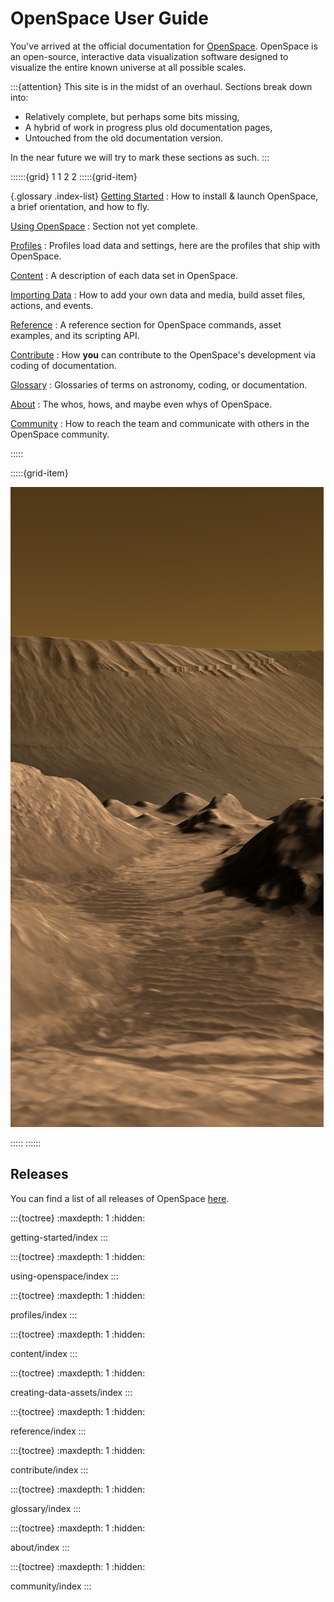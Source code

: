 # OpenSpace User Guide


You've arrived at the official documentation for [OpenSpace](https://openspaceproject.com). OpenSpace is an open-source, interactive data visualization software designed to visualize the entire known universe at all possible scales.


:::{attention}
This site is in the midst of an overhaul. Sections break down into:
- Relatively complete, but perhaps some bits missing,
- A hybrid of work in progress plus old documentation pages,
- Untouched from the old documentation version.

In the near future we will try to mark these sections as such.
:::


::::::{grid} 1 1 2 2 
:::::{grid-item}

{.glossary .index-list}
[Getting Started](/getting-started/index)
: How to install & launch OpenSpace, a brief orientation, and how to fly.

[Using OpenSpace](/using-openspace/index)
: Section not yet complete.

[Profiles](/profiles/index)
: Profiles load data and settings, here are the profiles that ship with OpenSpace.

[Content](/content/index)
: A description of each data set in OpenSpace.

[Importing Data](/creating-data-assets/index)
: How to add your own data and media, build asset files, actions, and events.

[Reference](/reference/index)
: A reference section for OpenSpace commands, asset examples, and its scripting API.

[Contribute](/contribute/index)
: How **you** can contribute to the OpenSpace's development via coding of documentation.

[Glossary](/glossary/index)
: Glossaries of terms on astronomy, coding, or documentation.

[About](/about/index)
: The whos, hows, and maybe even whys of OpenSpace.

[Community](/community/index)
: How to reach the team and communicate with others in the OpenSpace community.


:::::


:::::{grid-item}

![Inside Candor Chasma on Mars](./index_mars_terrain.png)

:::::
::::::

## Releases
You can find a list of all releases of OpenSpace [here](about/releases/index.md).


<!--
  Sidebar
-->

:::{toctree}
:maxdepth: 1
:hidden:

getting-started/index
:::



:::{toctree}
:maxdepth: 1
:hidden:

using-openspace/index
:::



:::{toctree}
:maxdepth: 1
:hidden:

profiles/index
:::



:::{toctree}
:maxdepth: 1
:hidden:

content/index
:::



:::{toctree}
:maxdepth: 1
:hidden:

creating-data-assets/index
:::



:::{toctree}
:maxdepth: 1
:hidden:

reference/index
:::



:::{toctree}
:maxdepth: 1
:hidden:

contribute/index
:::



:::{toctree}
:maxdepth: 1
:hidden:

glossary/index
:::



:::{toctree}
:maxdepth: 1
:hidden:

about/index
:::



:::{toctree}
:maxdepth: 1
:hidden:

community/index
:::

